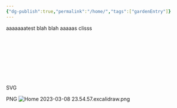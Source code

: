 ```yaml
---
{"dg-publish":true,"permalink":"/home/","tags":["gardenEntry"]}
---
```



aaaaaaatest
blah blah
aaaaas
clisss

SVG
<svg version="1.1" xmlns="http://www.w3.org/2000/svg" viewBox="0 0 162 145.955078125" width="162" height="145.955078125" filter="invert(93%) hue-rotate(180deg)">
  <!-- svg-source:excalidraw -->
  
  <defs>
    <style class="style-fonts">
      @font-face {
        font-family: "Virgil";
        src: url("https://excalidraw.com/Virgil.woff2");
      }
      @font-face {
        font-family: "Cascadia";
        src: url("https://excalidraw.com/Cascadia.woff2");
      }
    </style>
  </defs>
  <g stroke-linecap="round" transform="translate(10 13.955078125) rotate(0 71 61)"><path d="M56.37 1.81 C66.37 -0.74, 79.24 0.55, 89.79 2.87 C100.33 5.18, 111.77 9.31, 119.64 15.72 C127.51 22.12, 133.44 32.4, 136.98 41.28 C140.52 50.15, 142.38 59.7, 140.87 68.97 C139.37 78.25, 134.4 89.19, 127.96 96.91 C121.53 104.63, 112.08 110.98, 102.26 115.29 C92.44 119.61, 79.9 123.1, 69.05 122.79 C58.2 122.47, 46.7 118.24, 37.14 113.39 C27.58 108.54, 17.87 101.53, 11.7 93.68 C5.54 85.84, 1.2 75.61, 0.15 66.32 C-0.89 57.02, 1.29 46.71, 5.43 37.91 C9.56 29.1, 15.85 19.61, 24.99 13.48 C34.12 7.35, 53.47 3.08, 60.25 1.11 C67.03 -0.85, 65.4 0.64, 65.68 1.69 M46.83 3.19 C56.26 -0.38, 69.46 -0.53, 80.32 0.81 C91.18 2.16, 102.99 5.73, 111.99 11.28 C121 16.82, 129.27 25.65, 134.35 34.09 C139.43 42.53, 142.86 52.33, 142.49 61.93 C142.11 71.54, 137.47 83.13, 132.07 91.72 C126.68 100.32, 119.41 108.49, 110.12 113.5 C100.83 118.52, 87.3 121.36, 76.33 121.81 C65.35 122.26, 54.39 119.9, 44.24 116.19 C34.1 112.48, 22.8 106.53, 15.44 99.57 C8.09 92.61, 2.11 83.4, 0.11 74.45 C-1.89 65.5, 0.09 55.03, 3.46 45.85 C6.83 36.68, 13.05 26.43, 20.32 19.37 C27.59 12.32, 42.54 5.81, 47.05 3.51 C51.57 1.21, 47.11 4.51, 47.39 5.56" stroke="#000000" stroke-width="1" fill="none"/></g><g stroke-linecap="round" transform="translate(35.8125 10) rotate(0 21.125 26.75)"><path d="M5.39 9.99 C5.39 9.99, 5.39 9.99, 5.39 9.99 M5.39 9.99 C5.39 9.99, 5.39 9.99, 5.39 9.99 M1.24 19.04 C7.33 13.9, 12.77 8.09, 19.94 1.54 M2.41 18.26 C8.62 12.67, 14.86 5.77, 18.01 0.37 M0.16 28.86 C6.79 22.41, 7.91 18.16, 23.91 1.53 M0.56 27.15 C8.45 17.81, 18.12 8.07, 22.88 3.05 M-0.25 34.57 C9.38 25.18, 14.37 15.14, 28.78 2.13 M0.59 32.77 C10.71 22.69, 19.28 12.95, 26.57 3.47 M3.57 39.02 C7.62 32.99, 13.49 24.9, 31.41 5.49 M3.04 37.37 C7.73 31.68, 15.76 23.03, 30.63 4.05 M1.75 43.23 C12.57 32.76, 24.57 20.82, 32.43 6.53 M3.18 43.47 C11.55 34.51, 18.88 26.49, 33.41 8.72 M5.35 47.44 C16.15 37.21, 23.91 25.79, 36.44 10.94 M6.43 45.28 C11.51 37.2, 19.18 31.2, 36.31 12.36 M10.65 46.22 C16.57 40.2, 26.06 30.54, 39.06 16.04 M8.8 47.26 C16.69 40.08, 23.98 32.66, 37.91 13.99 M11.44 51.27 C20.85 39.44, 28.54 33.26, 39.82 16.59 M12.19 51.27 C20.34 41.19, 29.34 31.19, 40.99 18.07 M15.2 53.43 C25.65 42.68, 35.31 30.32, 43.74 22.08 M16.75 52.07 C24.25 43.19, 33.1 34.61, 43.19 20.14 M18.12 55.58 C25.34 49.21, 31.12 40.76, 43.05 26.84 M18.95 54.54 C25.87 47.68, 32.02 39.37, 42.81 26.37 M24.61 54.84 C27.9 50.76, 33.62 47.55, 39.3 37.54 M25.18 53.37 C31.28 47.84, 35.52 42.93, 40 37.42" stroke="#228be6" stroke-width="0.5" fill="none"/><path d="M17.67 -0.12 C21.81 -1.32, 27.1 0.98, 31.03 4.06 C34.96 7.13, 39.73 13.04, 41.26 18.33 C42.79 23.62, 41.76 30.68, 40.22 35.79 C38.68 40.91, 35.91 46.21, 32.01 49.04 C28.12 51.86, 21.53 53.52, 16.86 52.76 C12.2 51.99, 6.74 48.62, 4.03 44.44 C1.32 40.26, 0.32 33.46, 0.58 27.68 C0.84 21.9, 2.62 14.33, 5.58 9.76 C8.54 5.19, 15.98 1.68, 18.35 0.26 C20.71 -1.16, 19.81 0.75, 19.77 1.25 M24.44 1.12 C28.57 1.9, 33.46 6.3, 36.62 10.57 C39.78 14.85, 43.44 21.08, 43.4 26.77 C43.36 32.46, 39.33 40.39, 36.38 44.71 C33.43 49.03, 29.86 51.65, 25.68 52.68 C21.49 53.71, 15.19 53.52, 11.28 50.88 C7.36 48.24, 3.95 42.55, 2.19 36.83 C0.44 31.12, -0.62 22.22, 0.75 16.59 C2.12 10.97, 6.68 5.86, 10.39 3.08 C14.11 0.29, 20.73 0.38, 23.06 -0.1 C25.4 -0.57, 24.32 -0.04, 24.39 0.25" stroke="#000000" stroke-width="1" fill="none"/></g><g stroke-linecap="round" transform="translate(106.625 58.2724609375) rotate(0 21.5 25.875)"><path d="M20.76 2.15 C20.76 2.15, 20.76 2.15, 20.76 2.15 M20.76 2.15 C20.76 2.15, 20.76 2.15, 20.76 2.15 M3.44 28.17 C11.04 20.05, 18.73 7.65, 25.09 3.26 M3.44 28.17 C9.97 22.09, 14.53 13.88, 25.09 3.26 M5.8 31.54 C9.91 23.58, 15.31 19.5, 27.45 6.64 M5.8 31.54 C13.22 24.01, 18.71 17.1, 27.45 6.64 M8.17 34.92 C14.98 24.83, 25.04 16.17, 29.82 10.02 M8.17 34.92 C14.49 27.81, 21.03 19.89, 29.82 10.02 M11.18 37.55 C17.53 27.65, 26.87 20.81, 32.18 13.4 M11.18 37.55 C19.2 29.17, 26.54 18.66, 32.18 13.4 M13.55 40.93 C19.87 32.18, 26.72 25.39, 34.54 16.78 M13.55 40.93 C17.89 35.73, 22.15 31.18, 34.54 16.78 M16.57 43.55 C23.9 34.03, 34.16 27.53, 36.9 20.16 M16.57 43.55 C23.51 35.85, 29.04 30.71, 36.9 20.16 M18.93 46.93 C22.43 39.04, 30.16 33.33, 39.27 23.53 M18.93 46.93 C23.97 41.5, 28.54 34.47, 39.27 23.53 M21.95 49.55 C27.08 43.33, 36.45 33.4, 42.29 26.16 M21.95 49.55 C27.59 44.61, 32.96 38.54, 42.29 26.16" stroke="#40c057" stroke-width="0.5" fill="none"/><path d="M27.5 6.5 M27.5 6.5 C29.17 11.15, 32.47 12.28, 37.5 19.5 M27.5 6.5 C30.45 10.68, 34.71 16.03, 37.5 19.5 M37.5 19.5 C42.63 27.47, 43.45 24.89, 37.5 32.5 M37.5 19.5 C44.21 23.98, 41.33 24.44, 37.5 32.5 M37.5 32.5 C36.68 35.05, 34.83 37.98, 27.5 45.25 M37.5 32.5 C33.26 37.06, 29.38 42.25, 27.5 45.25 M27.5 45.25 C23.34 52.87, 22.26 51.75, 16.5 45.25 M27.5 45.25 C21.4 49.59, 19.7 49.62, 16.5 45.25 M16.5 45.25 C12.51 42.98, 11.98 39.86, 5.5 32.5 M16.5 45.25 C12.31 39.79, 8.51 36.33, 5.5 32.5 M5.5 32.5 C1.11 25.66, -0.54 25.86, 5.5 19.5 M5.5 32.5 C-2.18 24.79, -0.83 25.77, 5.5 19.5 M5.5 19.5 C9.28 14.69, 12.57 8.62, 16.5 6.5 M5.5 19.5 C7.29 17.02, 9.6 13.23, 16.5 6.5 M16.5 6.5 C20.68 0.19, 21.45 1.84, 27.5 6.5 M16.5 6.5 C20.95 -0.84, 22.51 0.2, 27.5 6.5" stroke="#e67700" stroke-width="1" fill="none"/></g><g stroke-linecap="round" transform="translate(34.125 87.2724609375) rotate(0 14.125 15.5)"><path d="M4.55 2.63 C4.55 2.63, 4.55 2.63, 4.55 2.63 M4.55 2.63 C4.55 2.63, 4.55 2.63, 4.55 2.63 M-0.28 14.52 C3.88 10.67, 6.2 8.69, 9.96 2.32 M-0.37 13.31 C3.36 11.71, 4.79 9.27, 10.87 2.27 M-0.29 18.79 C4.76 15.28, 11.25 8.9, 15.84 1.32 M0.28 19.62 C3.3 15.08, 7.76 12.85, 16.53 2.66 M0.91 24.12 C8.36 19.65, 10.39 13.2, 19.37 1.82 M3.26 23.95 C6.95 18.31, 11.06 12.93, 18.94 2.97 M5.67 24.71 C9.78 18.7, 17.09 12.63, 25.68 3.91 M4.26 25.73 C9.09 21.85, 15.35 15.96, 24.55 3.87 M7.12 29.43 C15.7 22.09, 19.43 13.07, 25.07 6.82 M7.6 29.6 C10.83 25.79, 16.03 20.96, 27.17 7.67 M11.68 33.69 C16.8 22.38, 26.41 15.57, 31.21 11.67 M11.78 32.75 C15.89 26.65, 19.4 21.27, 29.66 10.93 M14.1 33.84 C21.1 26.36, 22.81 23.74, 29.78 15.39 M15.83 33.11 C22.18 25.1, 28.33 19.8, 31.67 14.14" stroke="#be4bdb" stroke-width="0.5" fill="none"/><path d="M14.48 0.5 C17.62 0.59, 21.86 2.45, 24.2 4.61 C26.53 6.77, 28.01 10.35, 28.47 13.47 C28.94 16.59, 28.72 20.46, 26.97 23.33 C25.22 26.2, 20.99 29.45, 17.98 30.68 C14.96 31.9, 11.66 31.99, 8.87 30.69 C6.07 29.39, 2.77 25.79, 1.21 22.88 C-0.35 19.96, -1.02 16.56, -0.49 13.22 C0.03 9.88, 1.62 5.05, 4.38 2.83 C7.14 0.6, 14.07 0.32, 16.06 -0.12 C18.04 -0.56, 16.36 -0.24, 16.31 0.19 M10.8 1.7 C13.98 0.91, 19.74 0.19, 22.24 1.69 C24.74 3.18, 24.7 7.75, 25.79 10.66 C26.89 13.57, 29.4 15.94, 28.81 19.13 C28.23 22.33, 25.23 27.82, 22.31 29.84 C19.38 31.86, 14.21 32.13, 11.27 31.27 C8.32 30.41, 6.76 27.09, 4.64 24.69 C2.52 22.28, -0.96 20.12, -1.46 16.85 C-1.96 13.59, -0.39 7.84, 1.65 5.1 C3.69 2.36, 9.17 1.07, 10.76 0.42 C12.35 -0.22, 11.2 1.2, 11.19 1.23" stroke="#e67700" stroke-width="1" fill="none"/></g></svg>

PNG
![Home 2023-03-08 23.54.57.excalidraw.png](/img/user/Excalidraw/Home%202023-03-08%2023.54.57.excalidraw.png)